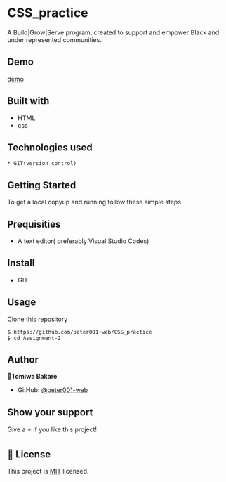 # CSS_practice

A Build|Grow|Serve program, created to support and empower Black and under represented communities.

## Demo
 [demo]()

 ## Built with
* HTML
* css

## Technologies used 
```
* GIT(version control)
```

## Getting Started
To get a local copyup and running follow these simple steps

## Prequisities
* A text editor( preferably Visual Studio Codes)

## Install
* GIT

## Usage
Clone this repository
```
$ https://github.com/peter001-web/CSS_practice
$ cd Assignment-2

```
## Author
  **👤Tomiwa Bakare**

* GitHub: [@peter001-web](https://github.com/peter001-web)

## Show your support

Give a ⭐️ if you like this project!

 ## 📝 License

This project is [MIT](https://opensource.org/licenses/MIT) licensed.
   

